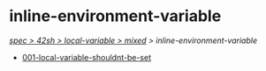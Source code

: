 # inline-environment-variable

*[spec > 42sh > local-variable > mixed](..) > inline-environment-variable*

* [001-local-variable-shouldnt-be-set](./001-local-variable-shouldnt-be-set)
